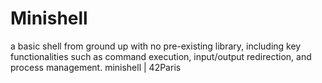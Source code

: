 # Minishell
a basic shell from ground up with no pre-existing library, including key functionalities such as command execution, input/output redirection, and process management.
minishell | 42Paris
